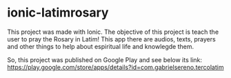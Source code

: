 # ionic-latimrosary

This project was made with Ionic. The objective of this project is teach the user to pray the Rosary in Latim! 
This app there are audios, texts, prayers and other things to help about espiritual life and knowlegde them.

So, this project was published on Google Play and see below its link:
https://play.google.com/store/apps/details?id=com.gabrielsereno.tercolatim
